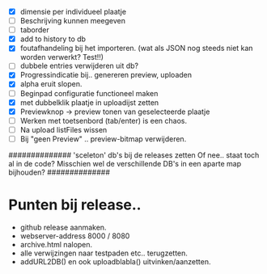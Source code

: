 - [x] dimensie per individueel plaatje
- [ ] Beschrijving kunnen meegeven
- [ ] taborder
- [x] add to history to db
- [x] foutafhandeling bij het importeren. (wat als JSON nog steeds niet kan worden verwerkt? Test!!)
- [ ] dubbele entries verwijderen uit db?
- [x] Progressindicatie bij.. genereren preview, uploaden
- [x] alpha eruit slopen.
- [ ] Beginpad configuratie functioneel maken
- [x] met dubbelklik plaatje in uploadijst zetten
- [x] Previewknop -> preview tonen van geselecteerde plaatje
- [ ] Werken met toetsenbord (tab/enter) is een chaos.
- [ ] Na upload listFiles wissen
- [ ] Bij "geen Preview" .. preview-bitmap verwijderen. 

##############
'sceleton' db's bij de releases zetten
Of nee.. staat toch al in de code?
Misschien wel de verschillende DB's in een aparte map bijhouden?
##############

# Punten bij release..
* github release aanmaken.
* webserver-address 8000 / 8080
* archive.html nalopen.
* alle verwijzingen naar testpaden etc.. terugzetten.
* addURL2DB() en ook uploadblabla() uitvinken/aanzetten.
